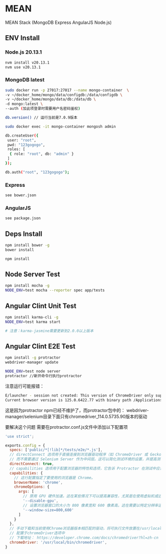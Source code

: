 # MEAN

MEAN Stack (MongoDB Express AngularJS Node.js)

## ENV Install

### Node.js 20.13.1

```bash
nvm install v20.13.1
nvm use v20.13.1
```

### MongoDB latest

```bash
sudo docker run -p 27017:27017 --name mongo-container  \
-v ~/docker_home/mongo/data/configdb:/data/configdb \
-v ~/docker_home/mongo/data/db:/data/db \
-d mongo:latest \
--auth (加此项登录时需要用户名密码鉴权)

db.version() // 运行当前是7.0.9版本

sudo docker exec -it mongo-container mongosh admin

db.createUser({ 
 user: "root", 
 pwd: "123gogogo", 
 roles: [ 
  { role: "root", db: "admin" } 
 ] 
});

db.auth("root", "123gogogo");
```

### Express

```bash
see bower.json
```

### AngularJS

```bash
see package.json
```

## Deps Install

```bash
npm install bower -g
bower install

npm install
```

## Node Server Test

```bash
npm install mocha -g
NODE_ENV=test mocha --reporter spec app/tests
```

## Angular Clint Unit Test

```bash
npm install karma-cli -g
NODE_ENV=test karma start

# 注意：karma-jasmine需要更新到2.0.0以上版本
```

## Angular Clint E2E Test

```bash
npm install -g protractor
webdriver-manager update

NODE_ENV=test node server
protractor //新开命令行执行protractor
```

注意运行可能报错：

```bash
E/launcher - session not created: This version of ChromeDriver only supports Chrome version 114
Current browser version is 125.0.6422.77 with binary path /Applications/Google Chrome.app/Contents/MacOS/Google Chrome
```

这是因为protractor npm已经不维护了，而protractor包中的：
webdriver-manager/selenium目录下面只有chromedriver_114.0.5735.90版本的驱动

要解决这个问题 需要在protractor.conf.js文件中添加以下配置项

```js
'use strict';

exports.config = {
  specs: ['public/*[!lib]*/tests/e2e/*.js'],
  // directConnect 选项用于直接连接到浏览器驱动程序（如 ChromeDriver 或 GeckoDriver）
  // 而不需要通过 Selenium Server 作为中间层。这可以简化测试环境的设置，并提高测试的启动速度和稳定性。
  directConnect: true,
  // capabilities 选项用于配置浏览器的特性和选项，它告诉 Protractor 在测试中应该如何启动和配置浏览器。
  capabilities: {
    // 这行配置指定了要使用的浏览器是 Chrome。
    browserName: 'chrome', 
    chromeOptions: {
      args: [
        // 禁用 GPU 硬件加速。这在某些情况下可以提高兼容性，尤其是在使用虚拟机或远程服务器时
        '--disable-gpu',
        // 设置浏览器窗口的大小为 800 像素宽和 600 像素高。这在需要以特定分辨率运行测试时特别有用 
        '--window-size=800,600' 
      ]
    }
  },
  // 手动下载和当前使用Chrome浏览器版本相匹配的驱动，将可执行文件放置在/usr/local/bin目录下，
  // 配置于chromeDriver选项中
  // 下载地址： https://developer.chrome.com/docs/chromedriver?hl=zh-cn
  chromeDriver: '/usr/local/bin/chromedriver', 
}
```
